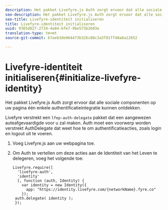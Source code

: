 ```yaml
---
description: Het pakket Livefyre.js Auth zorgt ervoor dat alle sociale componenten op uw pagina één enkele authentificatieintegratie kunnen ontdekken.
seo-description: Het pakket Livefyre.js Auth zorgt ervoor dat alle sociale componenten op uw pagina één enkele authentificatieintegratie kunnen ontdekken.
seo-title: Livefyre-identiteit initialiseren
title: Livefyre-identiteit initialiseren
uuid: 9365d827-2734-4a84-bfe7-9be573b2b03e
translation-type: tm+mt
source-git-commit: 67aeb3de964473b326c88c3a3f81ff48a6a12652

---
```



# Livefyre-identiteit initialiseren{#initialize-livefyre-identity}

Het pakket Livefyre.js Auth zorgt ervoor dat alle sociale componenten op uw pagina één enkele authentificatieintegratie kunnen ontdekken.

Livefyre verstrekt een `lfep-auth-delegate` pakket dat een aangewezen auteafgevaardigde voor u zal maken. Auth moet een voorwerp worden verstrekt AuthDelegate dat weet hoe te om authentificatieacties, zoals login en logout uit te voeren.

1. Voeg Livefyre.js aan uw webpagina toe.
1. Om Auth te vertellen om deze acties aan de Identiteit van het Leven te delegeren, voeg het volgende toe:

   ```
   Livefyre.require([ 
     'livefyre-auth', 
     'identity' 
     ], function (auth, Identity) { 
       var identity = new Identity({ 
         app: "https://identity.livefyre.com/{networkName}.fyre.co" 
       }); 
    auth.delegate( identity ); 
    });
   ```
